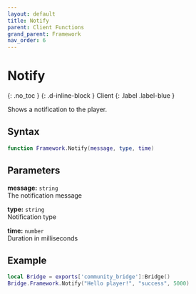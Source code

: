 ```yaml
---
layout: default
title: Notify
parent: Client Functions
grand_parent: Framework
nav_order: 6
---
```


# Notify
{: .no_toc }
{: .d-inline-block }
Client
{: .label .label-blue }

Shows a notification to the player.

## Syntax

```lua
function Framework.Notify(message, type, time)
```

## Parameters

**message:** `string`  
The notification message

**type:** `string`  
Notification type

**time:** `number`  
Duration in milliseconds

## Example

```lua
local Bridge = exports['community_bridge']:Bridge()
Bridge.Framework.Notify("Hello player!", "success", 5000)
```
